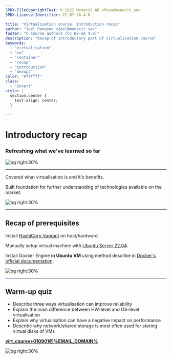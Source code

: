 ```yaml
---
SPDX-FileCopyrightText: © 2022 Menacit AB <foss@menacit.se>
SPDX-License-Identifier: CC-BY-SA-4.0

title: "Virtualisation course: Introduction recap"
author: "Joel Rangsmo <joel@menacit.se>"
footer: "© Course authors (CC BY-SA 4.0)"
description: "Recap of introductory part of virtualisation course"
keywords:
  - "virtualisation"
  - "vm"
  - "container"
  - "recap"
  - "introduction"
  - "devops"
color: "#ffffff"
class:
  - "invert"
style: |
  section.center {
    text-align: center;
  }

---
```

<!-- _footer: "© Course authors (CC BY-SA 4.0) - Image: © Bixentro (CC BY 2.0)" -->
# Introductory recap
### Refreshing what we've learned so far

![bg right:30%](images/09-pcb_baby.jpg)

---
<!-- _footer: "© Course authors (CC BY-SA 4.0) - Image: © John Regan (CC BY 2.0)" -->
Covered what virtualisation is and it's benefits.  
  
Built foundation for further understanding of technologies available on the market.

![bg right:30%](images/09-turtle.jpg)

<!--
- So far we've talked about the "soft" parts: pros and cons of virtualisation as a general concept

- These apply to both HW-level and OS-level virtualisation
-->

---
<!-- _footer: "© Course authors (CC BY-SA 4.0) - Image: © Kojach (CC BY 2.0)" -->
## Recap of prerequisites
Install [HashiCorp Vagrant](https://developer.hashicorp.com/vagrant/downloads) on host/hardware.  
  
Manually setup virtual machine with [Ubuntu Server 22.04](https://ubuntu.com/download/server).  

Install Docker Engine **in Ubuntu VM** using method describe in
[Docker's official documentation](https://docs.docker.com/engine/install/ubuntu/).

![bg right:30%](images/09-glitch_face.jpg)

<!--
Clarify and remind students about required software setup for the course
-->

---
<!-- _footer: "© Course authors (CC BY-SA 4.0) - Image: © Reid Campbell (CC0 1.0)" -->
## Warm-up quiz
- Describe three ways virtualisation can improve reliability
- Explain the main difference between HW-level and OS-level virtualisation 
- Explain why virtualisation can have a negative impact on performance
- Describe why network/shared storage is most often used for storing virtual disks of VMs
  
**[virt_course+010901@%EMAIL_DOMAIN%](mailto:virt_course+010901@%EMAIL_DOMAIN%)**

![bg right:30%](images/09-minerals.jpg)

<!--
Spaced repetition and generation
-->
